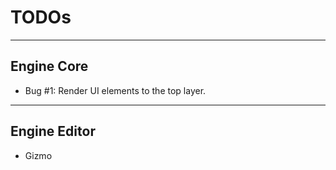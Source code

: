 # TODOs

---

## Engine Core
- Bug #1: Render UI elements to the top layer.

---

## Engine Editor
- Gizmo
